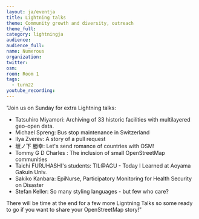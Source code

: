 ```yaml
---
layout: ja/eventja
title: Lightning talks
theme: Community growth and diversity, outreach
theme_full:
category: lightningja
audience:
audience_full:
name: Numerous
organization:
twitter:
osm:
room: Room 1
tags:
  - turn22
youtube_recording:
---
```

"Join us on Sunday for extra Lightning talks:

 - Tatsuhiro Miyamori: Archiving of 33 historic facilities with multilayered geo-open data.
 - Michael Spreng: Bus stop maintenance in Switzerland
 - Ilya Zverev: A story of a pull request
 - 坂ノ下 勝幸: Let's send romance of countries with OSM!
 - Tommy G D Charles : The inclusion of small OpenStreetMap communities
 - Taichi FURUHASHI's students: TIL@AGU - Today I Learned at Aoyama Gakuin Univ.
 - Sakiko Kanbara: EpiNurse, Participatory Monitoring for Health Security on Disaster
 - Stefan Keller: So many styling languages - but few who care?

There will be time at the end for a few more Ligntning Talks so some ready to go if you want to share your OpenStreetMap story!"
